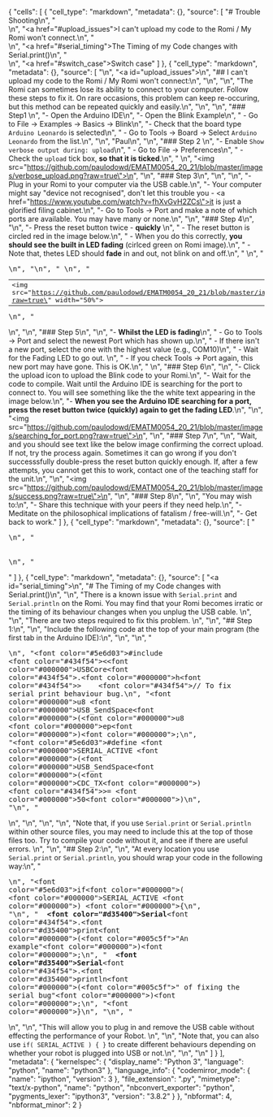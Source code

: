 {
 "cells": [
  {
   "cell_type": "markdown",
   "metadata": {},
   "source": [
    "# Trouble Shooting\n",
    "<br>\n",
    "<a href=\"#upload_issues\">I can't upload my code to the Romi / My Romi won't connect.</a>\n",
    "<br>\n",
    "<a href=\"#serial_timing\">The Timing of my Code changes with Serial.print()</a>\n",
    "<br>\n",
    "<a href=\"#switch_case\">Switch case</a>"
   ]
  },
  {
   "cell_type": "markdown",
   "metadata": {},
   "source": [
    "\n",
    "<a id=\"upload_issues\"></a>\n",
    "## I can't upload my code to the Romi / My Romi won't connect:\n",
    "\n",
    "\n",
    "The Romi can sometimes lose its ability to connect to your computer.  Follow these steps to fix it.  On rare occasions, this problem can keep re-occuring, but this method can be repeated quickly and easily.\n",
    "\n",
    "\n",
    "### Step1 \n",
    "- Open the Arduino IDE\n",
    "- Open the Blink Example\n",
    "    - Go to File -> Examples -> Basics -> Blink\n",
    "- Check that the board type `Arduino Leonardo` is selected\n",
    "    - Go to Tools -> Board -> Select `Arduino Leonardo` from the list.\n",
    "\n",
    "Paul\n",
    "\n",
    "### Step 2 \n",
    "- Enable `Show verbose output during: upload`\n",
    "    - Go to File -> Preferences\n",
    "    - Check the `upload` tick box, **so that it is ticked**.\n",
    "    \n",
    "<img src=\"https://github.com/paulodowd/EMATM0054_20_21/blob/master/images/verbose_upload.png?raw=true\">\n",
    "\n",
    "### Step 3\n",
    "\n",
    "\n",
    "- Plug in your Romi to your computer via the USB cable.\n",
    "- Your computer might say \"device not recognised\", don't let this trouble you - <a href=\"https://www.youtube.com/watch?v=fhXvGvH2ZCs\">it is just a glorified filing cabinet</a>.\n",
    "- Go to Tools -> Port and make a note of which ports are available.  You may have many or none.\n",
    "\n",
    "### Step 4\n",
    "\n",
    "- Press the reset button twice - **quickly** \n",
    "    - The reset button is circled red in the image below.\n",
    "    - When you do this correctly, **you should see the built in LED fading** (cirlced green on Romi image).\n",
    "    - Note that, thetes LED should **fade** in and out, not blink on and off.\n",
    "    \n",
    "<pre>\n",
    "<table>\n",
    "    <tr><td><img src=\"https://github.com/paulodowd/EMATM0054_20_21/blob/master/images/Romi_TopDown.jpg?raw=true\" width=\"50%\"></td><td><img src=\"https://github.com/paulodowd/EMATM0054_20_21/blob/master/images/reset_fade.gif?raw=true\" ></td></tr>\n",
    "</table>\n",
    "</pre>\n",
    "\n",
    "### Step 5\n",
    "\n",
    "- **Whilst the LED is fading**\n",
    "    - Go to Tools -> Port and select the newest Port which has shown up.\n",
    "    - If there isn't a new port, select the one with the highest value (e.g., COM10)\n",
    "    - Wait for the Fading LED to go out.  \n",
    "    - If you check Tools -> Port again, this new port may have gone.  This is OK.\n",
    "    \n",
    "### Step 6\n",
    "\n",
    "- Click the upload icon to upload the Blink code to your Romi.\n",
    "- Wait for the code to compile. Wait until the Arduino IDE is searching for the port to connect to.  You will see something like the the white text appearing in the image below.\n",
    "- **When you see the Arduino IDE searching for a port, press the reset button twice (quickly) again to get the fading LED**.\n",
    "\n",
    "<img src=\"https://github.com/paulodowd/EMATM0054_20_21/blob/master/images/searching_for_port.png?raw=true\">\n",
    "\n",
    "### Step 7\n",
    "\n",
    "Wait, and you should see text like the below image confirming the correct upload.  If not, try the process again.  Sometimes it can go wrong if you don't successsfully double-press the reset button quickly enough.  If, after a few attempts, you cannot get this to work, contact one of the teaching staff for the unit.\n",
    "\n",
    "<img src=\"https://github.com/paulodowd/EMATM0054_20_21/blob/master/images/success.png?raw=true\">\n",
    "\n",
    "### Step 8\n",
    "\n",
    "You may wish to:\n",
    "- Share this technique with your peers if they need help.\n",
    "- Meditate on the philosophical implications of fatalism / free-will.\n",
    "- Get back to work."
   ]
  },
  {
   "cell_type": "markdown",
   "metadata": {},
   "source": [
    "<pre>\n",
    "<br><br><br>\n",
    "</pre>"
   ]
  },
  {
   "cell_type": "markdown",
   "metadata": {},
   "source": [
    "<a id=\"serial_timing\"></a>\n",
    "# The Timing of my Code changes with Serial.print()\n",
    "\n",
    "There is a known issue with `Serial.print` and `Serial.println` on the Romi.  You may find that your Romi becomes irratic or the timing of its behaviour changes when you unplug the USB cable.  \n",
    "\n",
    "There are two steps required to fix this problem.  \n",
    "\n",
    "## Step 1:\n",
    "\n",
    "Include the following code at the top of your main program (the first tab in the Arduino IDE):\n",
    "\n",
    "\n",
    "<pre>\n",
    "<font color=\"#5e6d03\">#include</font> <font color=\"#434f54\">&lt;</font><font color=\"#000000\">USBCore</font><font color=\"#434f54\">.</font><font color=\"#000000\">h</font><font color=\"#434f54\">&gt;</font> &nbsp;&nbsp;&nbsp;<font color=\"#434f54\">&#47;&#47; To fix serial print behaviour bug.</font>\n",
    "<font color=\"#000000\">u8</font> <font color=\"#000000\">USB_SendSpace</font><font color=\"#000000\">(</font><font color=\"#000000\">u8</font> <font color=\"#000000\">ep</font><font color=\"#000000\">)</font><font color=\"#000000\">;</font>\n",
    "<font color=\"#5e6d03\">#define</font> <font color=\"#000000\">SERIAL_ACTIVE</font> <font color=\"#000000\">(</font><font color=\"#000000\">USB_SendSpace</font><font color=\"#000000\">(</font><font color=\"#000000\">CDC_TX</font><font color=\"#000000\">)</font> <font color=\"#434f54\">&gt;=</font> <font color=\"#000000\">50</font><font color=\"#000000\">)</font>\n",
    "\n",
    "</pre>\n",
    "\n",
    "\n",
    "\n",
    "Note that, if you use `Serial.print` or `Serial.println` within other source files, you may need to include this at the top of those files too.  Try to compile your code without it, and see if there are useful errors.  \n",
    "\n",
    "## Step 2:\n",
    "\n",
    "At every location you use `Serial.print` or `Serial.println`, you should wrap your code in the following way:\n",
    "<pre>\n",
    "<font color=\"#5e6d03\">if</font><font color=\"#000000\">(</font> <font color=\"#000000\">SERIAL_ACTIVE</font> <font color=\"#000000\">)</font> <font color=\"#000000\">{</font>\n",
    "\n",
    " &nbsp;<b><font color=\"#d35400\">Serial</font></b><font color=\"#434f54\">.</font><font color=\"#d35400\">print</font><font color=\"#000000\">(</font><font color=\"#005c5f\">&#34;An example&#34;</font><font color=\"#000000\">)</font><font color=\"#000000\">;</font>\n",
    " &nbsp;<b><font color=\"#d35400\">Serial</font></b><font color=\"#434f54\">.</font><font color=\"#d35400\">println</font><font color=\"#000000\">(</font><font color=\"#005c5f\">&#34; of fixing the serial bug&#34;</font><font color=\"#000000\">)</font><font color=\"#000000\">;</font>\n",
    "<font color=\"#000000\">}</font>\n",
    "\n",
    "</pre>\n",
    "\n",
    "This will allow you to plug in and remove the USB cable without effecting the performance of your Robot.  \n",
    "\n",
    "Note that, you can also use `if( SERIAL_ACTIVE ) { }` to create different behaviours depending on whether your robot is plugged into USB or not.\n",
    "\n",
    "\n"
   ]
  }
 ],
 "metadata": {
  "kernelspec": {
   "display_name": "Python 3",
   "language": "python",
   "name": "python3"
  },
  "language_info": {
   "codemirror_mode": {
    "name": "ipython",
    "version": 3
   },
   "file_extension": ".py",
   "mimetype": "text/x-python",
   "name": "python",
   "nbconvert_exporter": "python",
   "pygments_lexer": "ipython3",
   "version": "3.8.2"
  }
 },
 "nbformat": 4,
 "nbformat_minor": 2
}
